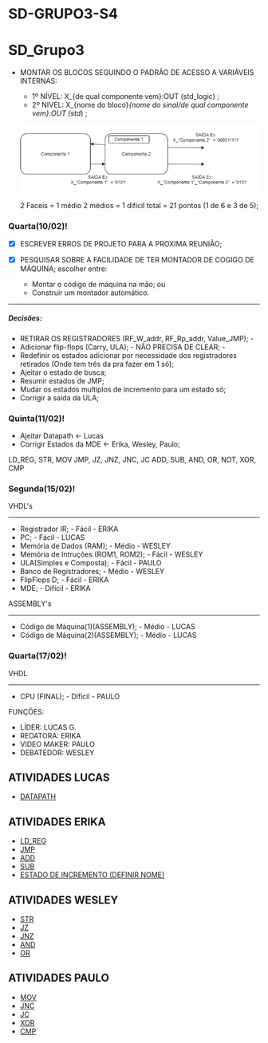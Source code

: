 # SD-GRUPO3-S4

# SD_Grupo3

* MONTAR OS BLOCOS SEGUINDO O PADRÃO DE ACESSO A VARIÁVEIS INTERNAS:
  * 1º NÍVEL: X_{de qual componente vem}:OUT (std_logic) ;
  * 2º NIVEL: X_{nome do bloco}_{nome do sinal/de qual componente vem}:OUT (std_) ;
  
  ![IMAGEM](https://github.com/Lucasgsr14/SD-GRUPO3-S4/blob/main/Untitled%20Diagram.png)
  
  2 Faceis = 1 médio
  2 médios = 1 difícil
  total = 21 pontos (1 de 6 e 3 de 5);

### Quarta(10/02)! 

- [x]  ESCREVER ERROS DE PROJETO PARA A PROXIMA REUNIÃO;

- [x] PESQUISAR SOBRE A FACILIDADE DE TER MONTADOR DE COGIGO DE MÁQUINA; escolher entre:

  * Montar o código de máquina na mão; ou
  * Construir um montador automático.

---

##### Decisões:

 * RETIRAR OS REGISTRADORES (RF_W_addr, RF_Rp_addr, Value_JMP); - 
 * Adicionar flip-flops (Carry, ULA); - NÃO PRECISA DE CLEAR; - 
 * Redefinir os estados adicionar por necessidade dos registradores retirados (Onde tem três da pra fazer em 1 só);
 * Ajeitar o estado de busca;
 * Resumir estados de JMP;
 * Mudar os estados multiplos de incremento para um estado só;
 * Corrigir a saída da ULA;
 
### Quinta(11/02)! 
 
* Ajeitar Datapath <- Lucas
* Corrigir Estados da MDE <- Erika, Wesley, Paulo;

LD_REG, STR, MOV
JMP, JZ, JNZ, JNC, JC
ADD, SUB, AND, OR, NOT, XOR, CMP

### Segunda(15/02)!

VHDL's

---

* Registrador IR; - Fácil - ERIKA
* PC; - Fácil - LUCAS
* Memória de Dados (RAM); - Médio - WESLEY
* Memória de Intruções (ROM1, ROM2); - Fácil - WESLEY
* ULA(Simples e Composta); - Fácil - PAULO
* Banco de Registradores; - Médio - WESLEY
* FlipFlops D; - Fácil - ERIKA
* MDE; - Difícil - ERIKA

ASSEMBLY's

---

* Código de Máquina(1)(ASSEMBLY); - Médio - LUCAS
* Código de Máquina(2)(ASSEMBLY); - Médio - LUCAS

### Quarta(17/02)!

VHDL

---

* CPU (FINAL); - Díficil - PAULO

FUNÇÕES:

 * LÍDER:  LUCAS G.
 * REDATORA: ERIKA
 * VIDEO MAKER: PAULO
 * DEBATEDOR: WESLEY

## ATIVIDADES LUCAS

 *  [DATAPATH](https://github.com/Lucasgsr14/SD-GRUPO3-S4/projects/1#card-54686481)
 
## ATIVIDADES ERIKA

 * [LD_REG](https://github.com/Lucasgsr14/SD-GRUPO3-S4/projects/1#card-54686341)
 * [JMP](https://github.com/Lucasgsr14/SD-GRUPO3-S4/projects/1#card-54686391)
 * [ADD](https://github.com/Lucasgsr14/SD-GRUPO3-S4/projects/1#card-54686399)
 * [SUB](https://github.com/Lucasgsr14/SD-GRUPO3-S4/projects/1#card-54686405)
 * [ESTADO DE INCREMENTO (DEFINIR NOME)](https://github.com/Lucasgsr14/SD-GRUPO3-S4/projects/1#card-54686416)
 
## ATIVIDADES WESLEY

 * [STR](https://github.com/Lucasgsr14/SD-GRUPO3-S4/projects/1#card-54686419)
 * [JZ](https://github.com/Lucasgsr14/SD-GRUPO3-S4/projects/1#card-54686427)
 * [JNZ](https://github.com/Lucasgsr14/SD-GRUPO3-S4/projects/1#card-54686436)
 * [AND](https://github.com/Lucasgsr14/SD-GRUPO3-S4/projects/1#card-54686436)
 * [OR](https://github.com/Lucasgsr14/SD-GRUPO3-S4/projects/1#card-54686443)

## ATIVIDADES PAULO

 * [MOV](https://github.com/Lucasgsr14/SD-GRUPO3-S4/projects/1#card-54686447)
 * [JNC](https://github.com/Lucasgsr14/SD-GRUPO3-S4/projects/1#card-54686450)
 * [JC](https://github.com/Lucasgsr14/SD-GRUPO3-S4/projects/1#card-54686451)
 * [XOR](https://github.com/Lucasgsr14/SD-GRUPO3-S4/projects/1#card-54686460)
 * [CMP](https://github.com/Lucasgsr14/SD-GRUPO3-S4/projects/1#card-54686462)

